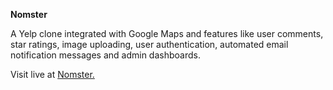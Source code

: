 **Nomster**


A Yelp clone integrated with Google Maps and features like user comments, star ratings, image uploading, user authentication, automated email notification messages and admin dashboards.


Visit live at [Nomster.](https://nomster-mark-eberhard.herokuapp.com/)
